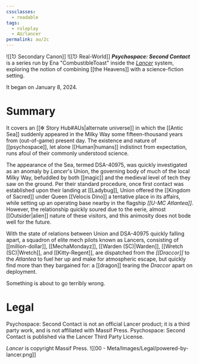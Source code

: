 ```yaml
---
cssclasses:
  - readable
tags:
  - roleplay
  - AU/lancer
permalink: au/2c
---
```


![[⎋ Secondary Canon]] ![[⎋ Real-World]]
***Psychospace: Second Contact*** is a series run by Ena "CombustibleToast" inside the *[Lancer](https://massifpress.com/lancer)* system, exploring the notion of combining [[the Heavens]] with a science-fiction setting. 

It began on January 8, 2024.

# Summary
It covers an [[✼ Story Hub#AUs|alternate universe]] in which the [[Antic Sea]] suddenly appeared in the Milky Way some fifteen-thousand years from (out-of-game) present day. The existence and nature of [[psychospace]], let alone [[Human|humans]] indistinct from expectation, runs afoul of their commonly understood science.

The appearance of the Sea, termed DSA-40975, was quickly investigated as an anomaly by *Lancer*'s Union, the governing body of much of the local Milky Way, befuddled by both [[magic]] and the medieval level of tech they saw on the ground. Per their standard procedure, once first contact was established upon their landing at [[Ladybug]], Union offered the [[Kingdom of Sacred]] under Queen [[Velocis Dino]] a tentative place in its affairs, while setting up an operating base nearby in the flagship *[[U-MC Atlantea]]*. However, the relationship quickly soured due to the eerie, almost [[Outsider|alien]] nature of these visitors, and this animosity does not bode well for the future. 
 
With the state of relations between Union and DSA-40975 quickly falling apart, a squadron of elite mech pilots known as Lancers, consisting of [[million-dollar]], [[MechaMondayz]], [[Warden (SC)|Warden]], [[Wretch (SC)|Wretch]], and [[Kitty-Regent]], are dispatched from the *[[Draccor]]* to the *Atlantea* to fuel her up and make for atmospheric escape, but quickly find more than they bargained for: a [[dragon]] tearing the *Draccor* apart on deployment.

Something is about to go terribly wrong.

# Legal
Psychospace: Second Contact is not an official Lancer product; it is a third party work, and is not affiliated with Massif Press. Psychospace: Second Contact is published via the Lancer Third Party License.

*Lancer* is copyright Massif Press.
![[00 - Meta/Images/Legal/powered-by-lancer.png]]